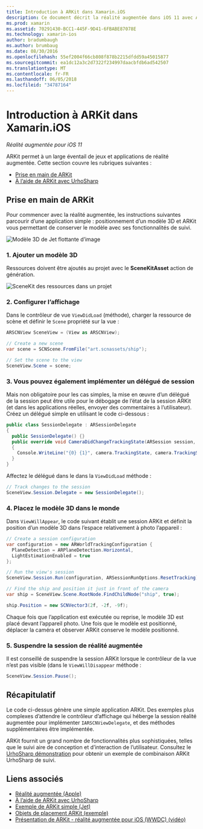 ```yaml
---
title: Introduction à ARKit dans Xamarin.iOS
description: Ce document décrit la réalité augmentée dans iOS 11 avec ARKit. Elle explique comment ajouter un modèle 3D à une application, configurer l’affichage, implémenter un délégué de la session, placez le modèle 3D dans le monde et suspendre la session de réalité augmentée.
ms.prod: xamarin
ms.assetid: 70291430-BCC1-445F-9D41-6FBABE87078E
ms.technology: xamarin-ios
author: bradumbaugh
ms.author: brumbaug
ms.date: 08/30/2016
ms.openlocfilehash: 55ef2004f66cb808f878b2215dfdd59a45015877
ms.sourcegitcommit: ea1dc12a3c2d7322f234997daacbfdb6ad542507
ms.translationtype: MT
ms.contentlocale: fr-FR
ms.lasthandoff: 06/05/2018
ms.locfileid: "34787164"
---
```

# <a name="introduction-to-arkit-in-xamarinios"></a>Introduction à ARKit dans Xamarin.iOS

_Réalité augmentée pour iOS 11_

ARKit permet à un large éventail de jeux et applications de réalité augmentée. Cette section couvre les rubriques suivantes :

- [Prise en main de ARKit](#gettingstarted)
- [À l’aide de ARKit avec UrhoSharp](urhosharp.md)

<a name="gettingstarted" />

## <a name="getting-started-with-arkit"></a>Prise en main de ARKit

Pour commencer avec la réalité augmentée, les instructions suivantes parcourir d’une application simple : positionnement d’un modèle 3D et ARKit vous permettant de conserver le modèle avec ses fonctionnalités de suivi.

![Modèle 3D de Jet flottante d’image](images/jet-sml.png)

### <a name="1-add-a-3d-model"></a>1. Ajouter un modèle 3D

Ressources doivent être ajoutés au projet avec le **SceneKitAsset** action de génération.

![SceneKit des ressources dans un projet](images/scene-assets.png)


### <a name="2-configure-the-view"></a>2. Configurer l’affichage

Dans le contrôleur de vue `ViewDidLoad` (méthode), charger la ressource de scène et définir le `Scene` propriété sur la vue :

```csharp
ARSCNView SceneView = (View as ARSCNView);

// Create a new scene
var scene = SCNScene.FromFile("art.scnassets/ship");

// Set the scene to the view
SceneView.Scene = scene;
```

### <a name="3-optionally-implement-a-session-delegate"></a>3. Vous pouvez également implémenter un délégué de session

Mais non obligatoire pour les cas simples, la mise en œuvre d’un délégué de la session peut être utile pour le débogage de l’état de la session ARKit (et dans les applications réelles, envoyer des commentaires à l’utilisateur). Créez un délégué simple en utilisant le code ci-dessous :

```csharp
public class SessionDelegate : ARSessionDelegate
{
  public SessionDelegate() {}
  public override void CameraDidChangeTrackingState(ARSession session, ARCamera camera)
  {
    Console.WriteLine("{0} {1}", camera.TrackingState, camera.TrackingStateReason);
  }
}
```

Affectez le délégué dans le dans la `ViewDidLoad` méthode :

```csharp
// Track changes to the session
SceneView.Session.Delegate = new SessionDelegate();
```

### <a name="4-position-the-3d-model-in-the-world"></a>4. Placez le modèle 3D dans le monde

Dans `ViewWillAppear`, le code suivant établit une session ARKit et définit la position d’un modèle 3D dans l’espace relativement à photo l’appareil :

```csharp
// Create a session configuration
var configuration = new ARWorldTrackingConfiguration {
  PlaneDetection = ARPlaneDetection.Horizontal,
  LightEstimationEnabled = true
};

// Run the view's session
SceneView.Session.Run(configuration, ARSessionRunOptions.ResetTracking);

// Find the ship and position it just in front of the camera
var ship = SceneView.Scene.RootNode.FindChildNode("ship", true);

ship.Position = new SCNVector3(2f, -2f, -9f);
```

Chaque fois que l’application est exécutée ou reprise, le modèle 3D est placé devant l’appareil photo. Une fois que le modèle est positionné, déplacer la caméra et observer ARKit conserve le modèle positionné.

### <a name="5-pause-the-augmented-reality-session"></a>5. Suspendre la session de réalité augmentée

Il est conseillé de suspendre la session ARKit lorsque le contrôleur de la vue n’est pas visible (dans le `ViewWillDisappear` méthode :

```csharp
SceneView.Session.Pause();
```

## <a name="summary"></a>Récapitulatif

Le code ci-dessus génère une simple application ARKit. Des exemples plus complexes d’attendre le contrôleur d’affichage qui héberge la session réalité augmentée pour implémenter `IARSCNViewDelegate`, et des méthodes supplémentaires être implémentée.

ARKit fournit un grand nombre de fonctionnalités plus sophistiquées, telles que le suivi aire de conception et d’interaction de l’utilisateur. Consultez le [UrhoSharp démonstration](urhosharp.md) pour obtenir un exemple de combinaison ARKit UrhoSharp de suivi.


## <a name="related-links"></a>Liens associés

- [Réalité augmentée (Apple)](https://developer.apple.com/arkit/)
- [À l’aide de ARKit avec UrhoSharp](urhosharp.md)
- [Exemple de ARKit simple (Jet)](https://developer.xamarin.com/samples/monotouch/ios11/ARKitSample/)
- [Objets de placement ARKit (exemple)](https://developer.xamarin.com/samples/monotouch/ios11/ARKitPlacingObjects/)
- [Présentation de ARKit - réalité augmentée pour iOS (WWDC) (vidéo)](https://developer.apple.com/videos/play/wwdc2017/602/)
